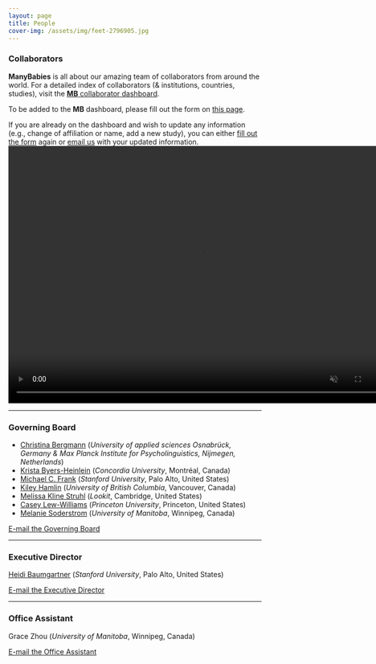 ```yaml
---
layout: page
title: People
cover-img: /assets/img/feet-2796905.jpg
---
```


<!---
To do:
- update funding information? MB2 Grant?
--->

### Collaborators   
**ManyBabies** is all about our amazing team of collaborators from around the world. For a detailed index of collaborators (& institutions, countries, studies), visit the [**MB** collaborator dashboard](https://manybabies.shinyapps.io/shiny_mb_map/). 

To be added to the **MB** dashboard, please fill out the form on [this page]({{site.baseurl}}/map/).

If you are already on the dashboard and wish to update any information (e.g., change of affiliation or name, add a new study), you can either [fill out the form]({{site.baseurl}}/map/) again or [email us](mailto:manybabiesconsortium@gmail.com) with your updated information.
<a href="{{site.baseurl}}{% link map.md %}" class="image">
    <video muted autoplay="autoplay" loop="loop" width="768" height="512">
      <source src="/assets/img/dashboard_overview.mp4" type="video/mp4">  
    </video>
</a>

***

### Governing Board

* [Christina Bergmann](https://www.mpi.nl/people/bergmann-christina) (*University of applied sciences Osnabrück, Germany & Max Planck Institute for Psycholinguistics, Nijmegen, Netherlands*)
* [Krista Byers-Heinlein](https://www.concordia.ca/artsci/psychology/faculty.html?fpid=krista-byers-heinlein) (<i>Concordia University</i>, Montréal, Canada)
* [Michael C. Frank](https://web.stanford.edu/~mcfrank/) (<i>Stanford University</i>, Palo Alto, United States)
* [Kiley Hamlin](https://psych.ubc.ca/profile/kiley-hamlin/) (<i>University of British Columbia</i>, Vancouver, Canada)
* [Melissa Kline Struhl](http://www.melissaklinestruhl.com) (<i>Lookit</i>, Cambridge, United States)
* [Casey Lew-Williams](https://psych.princeton.edu/person/casey-lew-williams) (<i>Princeton University</i>, Princeton, United States)
* [Melanie Soderstrom](https://home.cc.umanitoba.ca/~soderstr/) (<i>University of Manitoba</i>, Winnipeg, Canada)

[E-mail the Governing Board](mailto:manybabies-gb@mailman.stanford.edu)

***

### Executive Director   

[Heidi Baumgartner](https://www-csli.stanford.edu/people/baumgartner-heidi) (<i>Stanford University</i>, Palo Alto, United States) 

[E-mail the Executive Director](mailto:manybabies.director@gmail.com)

***

### Office Assistant   
Grace Zhou (<i>University of Manitoba</i>, Winnipeg, Canada) 

[E-mail the Office Assistant](mailto:grace.zhou@umanitoba.ca)




